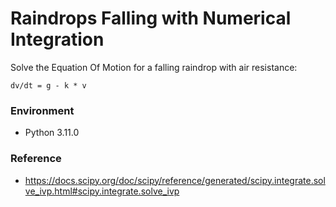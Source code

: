 # Raindrops Falling with Numerical Integration

Solve the Equation Of Motion for a falling raindrop with air resistance:

```
dv/dt = g - k * v
```

### Environment

- Python 3.11.0

### Reference
- https://docs.scipy.org/doc/scipy/reference/generated/scipy.integrate.solve_ivp.html#scipy.integrate.solve_ivp

